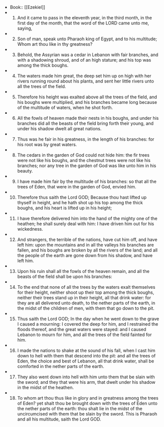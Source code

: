 - Book:: [[Ezekiel]]
- 1. And it came to pass in the eleventh year, in the third month, in the first day of the month, that the word of the LORD came unto me, saying,
- 2. Son of man, speak unto Pharaoh king of Egypt, and to his multitude; Whom art thou like in thy greatness?
- 3. Behold, the Assyrian was a cedar in Lebanon with fair branches, and with a shadowing shroud, and of an high stature; and his top was among the thick boughs.
- 4. The waters made him great, the deep set him up on high with her rivers running round about his plants, and sent her little rivers unto all the trees of the field.
- 5. Therefore his height was exalted above all the trees of the field, and his boughs were multiplied, and his branches became long because of the multitude of waters, when he shot forth.
- 6. All the fowls of heaven made their nests in his boughs, and under his branches did all the beasts of the field bring forth their young, and under his shadow dwelt all great nations.
- 7. Thus was he fair in his greatness, in the length of his branches: for his root was by great waters.
- 8. The cedars in the garden of God could not hide him: the fir trees were not like his boughs, and the chestnut trees were not like his branches; nor any tree in the garden of God was like unto him in his beauty.
- 9. I have made him fair by the multitude of his branches: so that all the trees of Eden, that were in the garden of God, envied him.
- 10. Therefore thus saith the Lord GOD; Because thou hast lifted up thyself in height, and he hath shot up his top among the thick boughs, and his heart is lifted up in his height;
- 11. I have therefore delivered him into the hand of the mighty one of the heathen; he shall surely deal with him: I have driven him out for his wickedness.
- 12. And strangers, the terrible of the nations, have cut him off, and have left him: upon the mountains and in all the valleys his branches are fallen, and his boughs are broken by all the rivers of the land; and all the people of the earth are gone down from his shadow, and have left him.
- 13. Upon his ruin shall all the fowls of the heaven remain, and all the beasts of the field shall be upon his branches:
- 14. To the end that none of all the trees by the waters exalt themselves for their height, neither shoot up their top among the thick boughs, neither their trees stand up in their height, all that drink water: for they are all delivered unto death, to the nether parts of the earth, in the midst of the children of men, with them that go down to the pit.
- 15. Thus saith the Lord GOD; In the day when he went down to the grave I caused a mourning: I covered the deep for him, and I restrained the floods thereof, and the great waters were stayed: and I caused Lebanon to mourn for him, and all the trees of the field fainted for him.
- 16. I made the nations to shake at the sound of his fall, when I cast him down to hell with them that descend into the pit: and all the trees of Eden, the choice and best of Lebanon, all that drink water, shall be comforted in the nether parts of the earth.
- 17. They also went down into hell with him unto them that be slain with the sword; and they that were his arm, that dwelt under his shadow in the midst of the heathen.
- 18. To whom art thou thus like in glory and in greatness among the trees of Eden? yet shalt thou be brought down with the trees of Eden unto the nether parts of the earth: thou shalt lie in the midst of the uncircumcised with them that be slain by the sword. This is Pharaoh and all his multitude, saith the Lord GOD.
